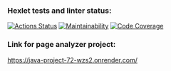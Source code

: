 ### Hexlet tests and linter status:
[![Actions Status](https://github.com/HBirdman/java-project-72/actions/workflows/hexlet-check.yml/badge.svg)](https://github.com/HBirdman/java-project-72/actions)
[![Maintainability](https://qlty.sh/badges/1061feea-98f1-4f6f-bbe4-88f2a53b01d6/maintainability.svg)](https://qlty.sh/gh/HBirdman/projects/java-project-72)
[![Code Coverage](https://qlty.sh/badges/1061feea-98f1-4f6f-bbe4-88f2a53b01d6/test_coverage.svg)](https://qlty.sh/gh/HBirdman/projects/java-project-72)
### Link for page analyzer project:
https://java-project-72-wzs2.onrender.com/